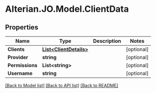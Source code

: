 # Alterian.JO.Model.ClientData

## Properties

Name | Type | Description | Notes
------------ | ------------- | ------------- | -------------
**Clients** | [**List&lt;ClientDetails&gt;**](ClientDetails.md) |  | [optional] 
**Provider** | **string** |  | [optional] 
**Permissions** | **List&lt;string&gt;** |  | [optional] 
**Username** | **string** |  | [optional] 

[[Back to Model list]](../README.md#documentation-for-models) [[Back to API list]](../README.md#documentation-for-api-endpoints) [[Back to README]](../README.md)

